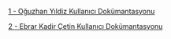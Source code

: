 
[1 - Oğuzhan Yıldiz Kullanıcı Dokümantasyonu](https://app.gitbook.com/o/d5RT5necW2HidRXMOsJY/s/0XE4SRaXikXquyqfw4ho/)

[2 - Ebrar Kadir Çetin Kullanıcı Dokümantasyonu](https://app.gitbook.com/o/d5RT5necW2HidRXMOsJY/s/BADwPGC3h212m0ldHSfi/)